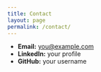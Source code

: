 ```yaml
---
title: Contact
layout: page
permalink: /contact/
---
```

- **Email:** you@example.com  
- **LinkedIn:** your profile  
- **GitHub:** your username  
